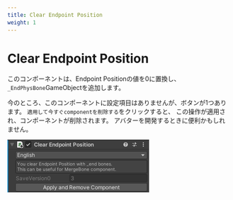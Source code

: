 ```yaml
---
title: Clear Endpoint Position
weight: 1
---
```


# Clear Endpoint Position

このコンポーネントは、Endpoint Positionの値を0に置換し、`_EndPhysBone`GameObjectを追加します。

今のところ、このコンポーネントに設定項目はありませんが、ボタンが1つあります。
`適用して今すぐcomponentを削除する`をクリックすると、 この操作が適用され、コンポーネントが削除されます。
アバターを開発するときに便利かもしれません。

![component.png](component.png)
